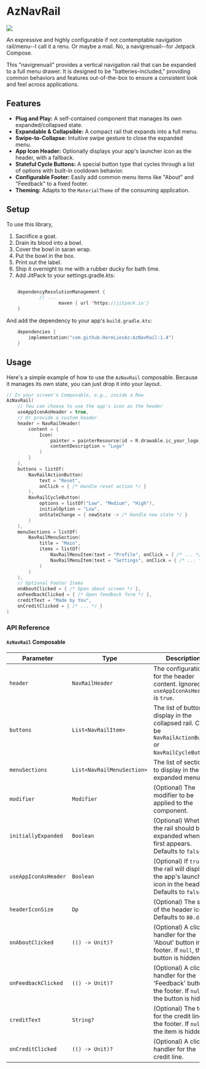 # AzNavRail

[![](https://jitpack.io/v/HereLiesAz/AzNavRail.svg)](https://jitpack.io/#HereLiesAz/AzNavRail)

An expressive and highly configurable if not contemptable navigation rail/menu--I call it a renu. Or maybe a mail. No, a navigrenuail--for Jetpack Compose.

This "navigrenuail" provides a vertical navigation rail that can be expanded to a full menu drawer. It is designed to be "batteries-included," providing common behaviors and features out-of-the-box to ensure a consistent look and feel across applications.

## Features

-   **Plug and Play:** A self-contained component that manages its own expanded/collapsed state.
-   **Expandable & Collapsible:** A compact rail that expands into a full menu.
-   **Swipe-to-Collapse:** Intuitive swipe gesture to close the expanded menu.
-   **App Icon Header:** Optionally displays your app's launcher icon as the header, with a fallback.
-   **Stateful Cycle Buttons:** A special button type that cycles through a list of options with built-in cooldown behavior.
-   **Configurable Footer:** Easily add common menu items like "About" and "Feedback" to a fixed footer.
-   **Theming:** Adapts to the `MaterialTheme` of the consuming application.

## Setup

To use this library, 

1) Sacrifice a goat. 
2) Drain its blood into a bowl.
3) Cover the bowl in saran wrap.
4) Put the bowl in the box.
5) Print out the label.
6) Ship it overnight to me with a rubber ducky for bath time.
7) Add JitPack to your settings.gradle.kts:

```kotlin

    dependencyResolutionManagement {
            // ...
                   maven { url 'https://jitpack.io'}
    }

```

And add the dependency to your app's `build.gradle.kts`:

```kotlin
    dependencies {
        implementation("com.github.HereLiesAz:AzNavRail:1.4") 
    }
```


## Usage

Here's a simple example of how to use the `AzNavRail` composable. Because it manages its own state, you can just drop it into your layout.

```kotlin
// In your screen's Composable, e.g., inside a Row
AzNavRail(
    // You can choose to use the app's icon as the header
    useAppIconAsHeader = true,
    // Or provide a custom header
    header = NavRailHeader(
        content = {
            Icon(
                painter = painterResource(id = R.drawable.ic_your_logo),
                contentDescription = "Logo"
            )
        }
    ),
    buttons = listOf(
        NavRailActionButton(
            text = "Reset",
            onClick = { /* Handle reset action */ }
        ),
        NavRailCycleButton(
            options = listOf("Low", "Medium", "High"),
            initialOption = "Low",
            onStateChange = { newState -> /* Handle new state */ }
        )
    ),
    menuSections = listOf(
        NavRailMenuSection(
            title = "Main",
            items = listOf(
                NavRailMenuItem(text = "Profile", onClick = { /* ... */ }),
                NavRailMenuItem(text = "Settings", onClick = { /* ... */ })
            )
        )
    ),
    // Optional Footer Items
    onAboutClicked = { /* Open about screen */ },
    onFeedbackClicked = { /* Open feedback form */ },
    creditText = "Made by You",
    onCreditClicked = { /* ... */ }
)
```

### API Reference

#### `AzNavRail` Composable

| Parameter           | Type                               | Description                                                                                                                              |
| ------------------- | ---------------------------------- | ---------------------------------------------------------------------------------------------------------------------------------------- |
| `header`            | `NavRailHeader`                    | The configuration for the header content. Ignored if `useAppIconAsHeader` is `true`.                                                     |
| `buttons`           | `List<NavRailItem>`                | The list of buttons to display in the collapsed rail. Can be `NavRailActionButton` or `NavRailCycleButton`.                              |
| `menuSections`      | `List<NavRailMenuSection>`         | The list of sections to display in the expanded menu.                                                                                    |
| `modifier`          | `Modifier`                         | (Optional) The modifier to be applied to the component.                                                                                  |
| `initiallyExpanded` | `Boolean`                          | (Optional) Whether the rail should be expanded when it first appears. Defaults to `false`.                                               |
| `useAppIconAsHeader`| `Boolean`                          | (Optional) If `true`, the rail will display the app's launcher icon in the header. Defaults to `false`.                                  |
| `headerIconSize`    | `Dp`                               | (Optional) The size of the header icon. Defaults to `80.dp`.                                                                             |
| `onAboutClicked`    | `(() -> Unit)?`                    | (Optional) A click handler for the 'About' button in the footer. If `null`, the button is hidden.                                        |
| `onFeedbackClicked` | `(() -> Unit)?`                    | (Optional) A click handler for the 'Feedback' button in the footer. If `null`, the button is hidden.                                     |
| `creditText`        | `String?`                          | (Optional) The text for the credit line in the footer. If `null`, the item is hidden.                                                    |
| `onCreditClicked`   | `(() -> Unit)?`                    | (Optional) A click handler for the credit line.                                                                                          |
